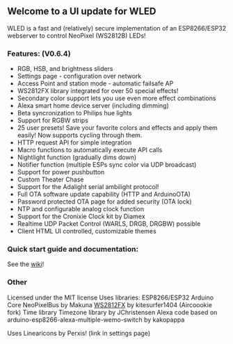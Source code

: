 ## Welcome to a UI update for WLED 

WLED is a fast and (relatively) secure implementation of an ESP8266/ESP32 webserver to control NeoPixel (WS2812B) LEDs!

### Features: (V0.6.4)
- RGB, HSB, and brightness sliders
- Settings page - configuration over network
- Access Point and station mode - automatic failsafe AP
- WS2812FX library integrated for over 50 special effects!
- Secondary color support lets you use even more effect combinations
- Alexa smart home device server (including dimming)
- Beta syncronization to Philips hue lights
- Support for RGBW strips
- 25 user presets! Save your favorite colors and effects and apply them easily! Now supports cycling through them.
- HTTP request API for simple integration
- Macro functions to automatically execute API calls
- Nightlight function (gradually dims down)
- Notifier function (multiple ESPs sync color via UDP broadcast)
- Support for power pushbutton
- Custom Theater Chase
- Support for the Adalight serial ambilight protocol!
- Full OTA software update capability (HTTP and ArduinoOTA)
- Password protected OTA page for added security (OTA lock)
- NTP and configurable analog clock function
- Support for the Cronixie Clock kit by Diamex
- Realtime UDP Packet Control (WARLS, DRGB, DRGBW) possible
- Client HTML UI controlled, customizable themes

### Quick start guide and documentation:

See the [wiki](https://github.com/Aircoookie/WLED/wiki)!

### Other

Licensed under the MIT license 
Uses libraries: 
ESP8266/ESP32 Arduino Core
NeoPixelBus by Makuna
[WS2812FX](https://github.com/kitesurfer1404/WS2812FX) by kitesurfer1404 (Aircoookie fork)
Time library
Timezone library by JChristensen
Alexa code based on arduino-esp8266-alexa-multiple-wemo-switch by kakopappa

Uses Linearicons by Perxis! (link in settings page)






